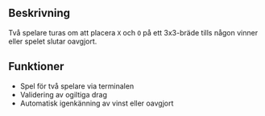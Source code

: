 ## Beskrivning
Två spelare turas om att placera `X` och `O` på ett 3x3-bräde tills någon vinner eller spelet slutar oavgjort.

## Funktioner
- Spel för två spelare via terminalen
- Validering av ogiltiga drag
- Automatisk igenkänning av vinst eller oavgjort




